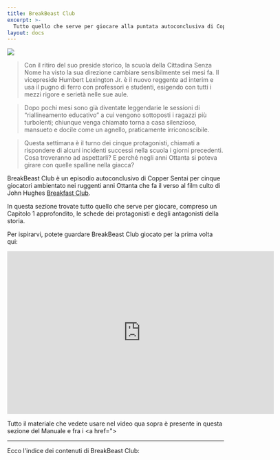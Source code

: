 ```yaml
---
title: BreakBeast Club
excerpt: >-
  Tutto quello che serve per giocare alla puntata autoconclusiva di Copper Sentai chiamata BreakBeast Club.
layout: docs
---
```

![](/images/the-breakbeast-club-cover.jpg)

> Con il ritiro del suo preside storico, la scuola della Cittadina Senza Nome ha visto la sua direzione cambiare sensibilmente sei mesi fa. Il vicepreside Humbert Lexington Jr. è il nuovo reggente ad interim e usa il pugno di ferro con professori e studenti, esigendo con tutti i mezzi rigore e serietà nelle sue aule.

> Dopo pochi mesi sono già diventate leggendarie le sessioni di “riallineamento educativo” a cui vengono sottoposti i ragazzi più turbolenti; chiunque venga chiamato torna a casa silenzioso, mansueto e docile come un agnello, praticamente irriconoscibile.

> Questa settimana è il turno dei cinque protagonisti, chiamati a rispondere di alcuni incidenti successi nella scuola i giorni precedenti. Cosa troveranno ad aspettarli? E perché negli anni Ottanta si poteva girare con quelle spalline nella giacca?

BreakBeast Club è un episodio autoconclusivo di Copper Sentai per cinque giocatori ambientato nei ruggenti anni Ottanta che fa il verso al film culto di John Hughes [Breakfast Club](https://it.wikipedia.org/wiki/Breakfast_Club_\(film\)).

In questa sezione trovate tutto quello che serve per giocare, compreso un Capitolo 1 approfondito, le schede dei protagonisti e degli antagonisti della storia.

Per ispirarvi, potete guardare BreakBeast Club giocato per la prima volta qui:

<iframe src="https://player.twitch.tv/?video=969152254&parent=www.coppersentai.com" frameborder="0" allowfullscreen="true" scrolling="no" height="378" width="620"></iframe>

Tutto il materiale che vedete usare nel video qua sopra è presente in questa sezione del Manuale e fra i <a href=">

***

Ecco l'indice dei contenuti di BreakBeast Club:
